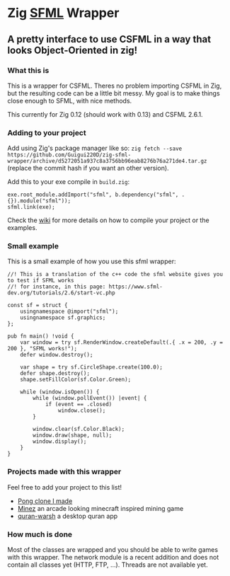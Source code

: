 # Zig [SFML](https://www.sfml-dev.org/) Wrapper

## A pretty interface to use CSFML in a way that looks Object-Oriented in zig!

### What this is

This is a wrapper for CSFML. Theres no problem importing CSFML in Zig, but the resulting code can be a little bit messy.
My goal is to make things close enough to SFML, with nice methods.

This currently for Zig 0.12 (should work with 0.13) and CSFML 2.6.1.

### Adding to your project

Add using Zig's package manager like so: `zig fetch --save https://github.com/Guigui220D/zig-sfml-wrapper/archive/d5272051a937c8a3756bb96eab8276b76a271de4.tar.gz` (replace the commit hash if you want an other version).

Add this to your exe compile in `build.zig`:

```zig
exe.root_module.addImport("sfml", b.dependency("sfml", .{}).module("sfml"));
sfml.link(exe);
```

Check the [wiki](../../wiki) for more details on how to compile your project or the examples.

### Small example

This is a small example of how you use this sfml wrapper:

```zig
//! This is a translation of the c++ code the sfml website gives you to test if SFML works
//! for instance, in this page: https://www.sfml-dev.org/tutorials/2.6/start-vc.php

const sf = struct {
    usingnamespace @import("sfml");
    usingnamespace sf.graphics;
};

pub fn main() !void {
    var window = try sf.RenderWindow.createDefault(.{ .x = 200, .y = 200 }, "SFML works!");
    defer window.destroy();

    var shape = try sf.CircleShape.create(100.0);
    defer shape.destroy();
    shape.setFillColor(sf.Color.Green);

    while (window.isOpen()) {
        while (window.pollEvent()) |event| {
            if (event == .closed)
                window.close();
        }

        window.clear(sf.Color.Black);
        window.draw(shape, null);
        window.display();
    }
}
```

### Projects made with this wrapper

Feel free to add your project to this list!

- [Pong clone I made](https://github.com/Guigui220D/sfml-pong-zig)
- [Minez](https://github.com/Guigui220D/minez) an arcade looking minecraft inspired mining game
- [quran-warsh](https://github.com/muslimDevCommunity/quran-warsh) a desktop quran app
  
### How much is done

Most of the classes are wrapped and you should be able to write games with this wrapper.
The network module is a recent addition and does not contain all classes yet (HTTP, FTP, ...).
Threads are not available yet.
